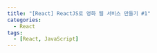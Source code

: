 ```yaml
---
title: "[React] ReactJS로 영화 웹 서비스 만들기 #1"
categories:
  - React
tags: 
  - [React, JavaScript]
---
```

